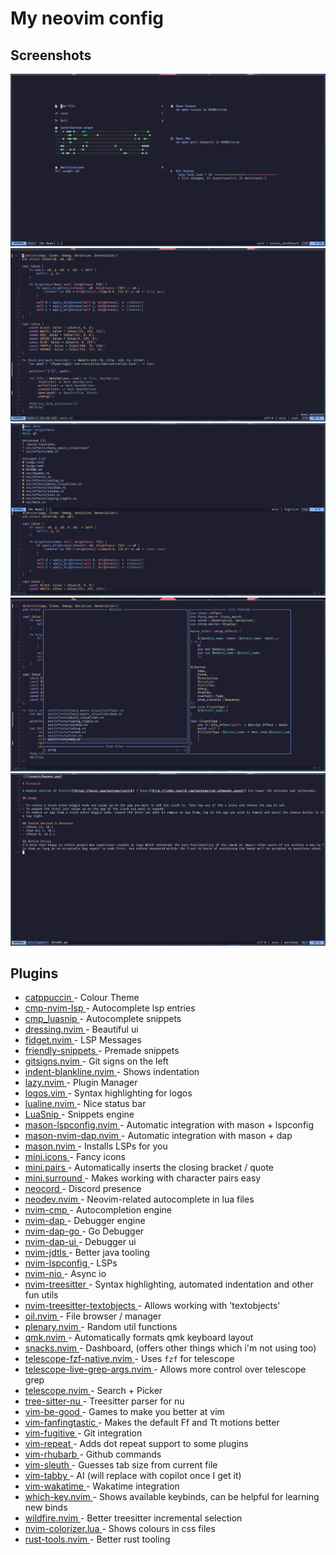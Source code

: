 # My neovim config

## Screenshots

![](content/dashboard.png) 
![](content/code.png) 
![](content/git.png) 
![](content/telescope.png) 
![](content/markdown.png) 

## Plugins

- [ catppuccin ]( https://github.com/catppuccin/nvim ) - Colour Theme
- [ cmp-nvim-lsp ]( https://github.com/hrsh7th/cmp-nvim-lsp ) - Autocomplete lsp entries
- [ cmp_luasnip ]( https://github.com/saadparwaiz1/cmp_luasnip ) - Autocomplete snippets
- [ dressing.nvim ]( https://github.com/stevearc/dressing.nvim ) - Beautiful ui
- [ fidget.nvim ]( https://github.com/j-hui/fidget.nvim ) - LSP Messages
- [ friendly-snippets ]( https://github.com/rafamadriz/friendly-snippets ) - Premade snippets
- [ gitsigns.nvim ]( https://github.com/lewis6991/gitsigns.nvim ) - Git signs on the left
- [ indent-blankline.nvim ]( https://github.com/lukas-reineke/indent-blankline.nvim ) - Shows indentation
- [ lazy.nvim ]( https://github.com/folke/lazy.nvim ) - Plugin Manager
- [ logos.vim ]( https://github.com/Tyilo/logos.vim ) - Syntax highlighting for logos
- [ lualine.nvim ]( https://github.com/nvim-lualine/lualine.nvim ) - Nice status bar
- [ LuaSnip ]( https://github.com/L3MON4D3/LuaSnip ) - Snippets engine
- [ mason-lspconfig.nvim ]( https://github.com/williamboman/mason-lspconfig.nvim ) - Automatic integration with mason + lspconfig
- [ mason-nvim-dap.nvim ]( https://github.com/jay-babu/mason-nvim-dap.nvim ) - Automatic integration with mason + dap
- [ mason.nvim ]( https://github.com/williamboman/mason.nvim ) - Installs LSPs for you
- [ mini.icons ]( https://github.com/echasnovski/mini.icons ) - Fancy icons
- [ mini.pairs ]( https://github.com/echasnovski/mini.pairs ) - Automatically inserts the closing bracket / quote
- [ mini.surround ]( https://github.com/mini.surround ) - Makes working with character pairs easy
- [ neocord ]( https://github.com/IogaMaster/neocord ) - Discord presence
- [ neodev.nvim ]( https://github.com/folke/neodev.nvim ) - Neovim-related autocomplete in lua files
- [ nvim-cmp ]( https://github.com/hrsh7th/nvim-cmp ) - Autocompletion engine
- [ nvim-dap ]( https://github.com/mfussenegger/nvim-dap ) - Debugger engine
- [ nvim-dap-go ]( https://github.com/leoluz/nvim-dap-go ) - Go Debugger
- [ nvim-dap-ui ]( https://github.com/rcarriga/nvim-dap-ui ) - Debugger ui
- [ nvim-jdtls ]( https://github.com/mfussenegger/nvim-jdtls ) - Better java tooling
- [ nvim-lspconfig ]( https://github.com/neovim/nvim-lspconfig ) - LSPs
- [ nvim-nio ]( https://github.com/nvim-neotest/nvim-nio ) - Async io
- [ nvim-treesitter ]( https://github.com/nvim-treesitter/nvim-treesitter ) - Syntax highlighting, automated indentation and other fun utils
- [ nvim-treesitter-textobjects ]( https://github.com/nvim-treesitter/nvim-treesitter-textobjects ) - Allows working with 'textobjects'
- [ oil.nvim ]( https://github.com/stevearc/oil.nvim ) - File browser / manager
- [ plenary.nvim ]( https://github.com/nvim-lua/plenary.nvim ) - Random util functions
- [ qmk.nvim ]( https://github.com/codethread/qmk.nvim ) - Automatically formats qmk keyboard layout
- [ snacks.nvim ]( https://github.com/folke/snacks.nvim ) - Dashboard, (offers other things which i'm not using too)
- [ telescope-fzf-native.nvim ]( https://github.com/nvim-telescope/telescope-fzf-native.nvim ) - Uses `fzf` for telescope
- [ telescope-live-grep-args.nvim ]( https://github.com/nvim-telescope/telescope-live-grep-args.nvim ) - Allows more control over telescope grep
- [ telescope.nvim ]( https://github.com/nvim-telescope/telescope.nvim ) - Search + Picker
- [ tree-sitter-nu ]( https://github.com/nushell/tree-sitter-nu ) - Treesitter parser for nu
- [ vim-be-good ]( https://github.com/ThePrimeagen/vim-be-good ) - Games to make you better at vim
- [ vim-fanfingtastic ]( https://github.com/dahu/vim-fanfingtastic ) - Makes the default Ff and Tt motions better
- [ vim-fugitive ]( https://github.com/tpope/vim-fugitive ) - Git integration
- [ vim-repeat ]( https://github.com/tpope/vim-repeat ) - Adds dot repeat support to some plugins
- [ vim-rhubarb ]( https://github.com/tpope/vim-rhubarb ) - Github commands
- [ vim-sleuth ]( https://github.com/tpope/vim-sleuth ) - Guesses tab size from current file
- [ vim-tabby ]( https://github.com/TabbyML/vim-tabby ) - AI (will replace with copilot once I get it)
- [ vim-wakatime ]( https://github.com/wakatime/vim-wakatime ) - Wakatime integration
- [ which-key.nvim ]( https://github.com/folke/which-key.nvim ) - Shows available keybinds, can be helpful for learning new binds
- [ wildfire.nvim ]( https://github.com/sustech-data/wildfire.nvim ) - Better treesitter incremental selection
- [ nvim-colorizer.lua ]( https://github.com/norcalli/nvim-colorizer.lua ) - Shows colours in css files
- [ rust-tools.nvim ]( https://github.com/simrat39/rust-tools.nvim ) - Better rust tooling
